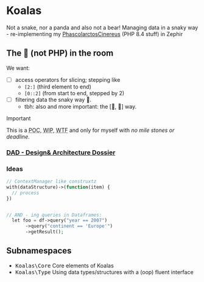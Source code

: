 # Koalas

Not a snake, nor a panda and also not a bear!
Managing data in a snaky way - re-implementing my [PhascolarctosCinereus](https://github.com/SchrodtSven/PhascolarctosCinereus) (PHP 8.4 stuff) in Zephir


## The <bigger>🐘<bigger> (not PHP) in the room 

We want:

- [ ] access operators for slicing; stepping like
  - `[2:]` (third element to end)
  - `[0::2]` (from start to end, stepped by 2)
- [ ] filtering data the snaky way 🐍.
  - tbh: also and more important: the [🐼, 🐼] way.

> [!IMPORTANT]  
> This is a <abbr title="Proof of concept">POC</abbr>, <abbr title="Work in progress">WIP</abbr>, <abbr title="Where to fly?">WTF</abbr> and only for myself with <em>no mile stones or deadline</em>.



### [DAD - Design& Architecture Dossier](/doq/DAD.md)




### Ideas

```php
// ContextManager like construxtz
with(dataStructure)->(function(item) {
  // process
})


// AND - ing queries in Dataframes:
  let foo = df->query("year == 2007")
       ->query("continent == 'Europe'")
       ->getResult();

```


## Subnamespaces 

- <kbd>Koalas\Core</kbd> Core elements of Koalas
- <kbd>Koalas\Type</kbd> Using data types/structures with a (oop) fluent interface 